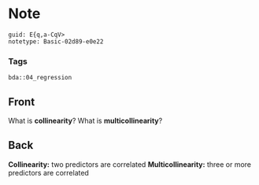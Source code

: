 # Note
```
guid: E{q,a-CqV>
notetype: Basic-02d89-e0e22
```

### Tags
```
bda::04_regression
```

## Front
What is <b>collinearity</b>? What is <b>multicollinearity</b>?

## Back
<b>Collinearity:</b> two predictors are correlated
<b>Multicollinearity:</b> three or more predictors are correlated
